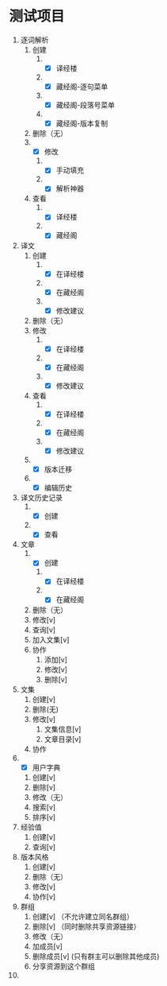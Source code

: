 # 测试项目

1. 逐词解析
   1. 创建
      1. - [X] 译经楼
      2. - [X] 藏经阁-逐句菜单
      3. - [X] 藏经阁-段落号菜单
      4. - [X] 藏经阁-版本复制
   2. 删除（无）
   3. - [X] 修改
      1. - [X] 手动填充
      2. - [X] 解析神器
   4. 查看
      1. - [X] 译经楼
      2. - [X] 藏经阁
2. 译文
   1. 创建
      1. - [X] 在译经楼
      2. - [X] 在藏经阁
      3. - [X] 修改建议
   2. 删除（无）
   3. 修改
      1. - [X] 在译经楼
      2. - [X] 在藏经阁
      3. - [X] 修改建议
   4. 查看
      1. - [X] 在译经楼
      2. - [X] 在藏经阁
      3. - [X] 修改建议
   5. - [X] 版本迁移
   6. - [X] 编辑历史
3. 译文历史记录
    1. - [X] 创建
    2. - [X] 查看
4. 文章
   1. - [X] 创建
      1. - [X] 在译经楼
      2. - [X] 在藏经阁
   2. 删除（无）
   3. 修改[v]
   4. 查询[v]
   5. 加入文集[v]
   6. 协作
      1. 添加[v]
      2. 修改[v]
      3. 删除[v]
5. 文集
   1. 创建[v]
   2. 删除(无)
   3. 修改[v]
      1. 文集信息[v]
      2. 文章目录[v]
   4. 协作
6. - [X] 用户字典
   1. 创建[v]
   2. 删除[v]
   3. 修改（无）
   4. 搜索[v]
   5. 排序[v]
7. 经验值
   1. 创建[v]
   2. 查询[v]
8. 版本风格
   1. 创建[v]
   2. 删除（无）
   3. 修改[v]
   4. 协作[v]
9. 群组
   1. 创建[v] （不允许建立同名群组）
   2. 删除[v] （同时删除共享资源链接）
   3. 修改（无）
   4. 加成员[v]
   5. 删除成员[v] (只有群主可以删除其他成员)
   6. 分享资源到这个群组
10. 